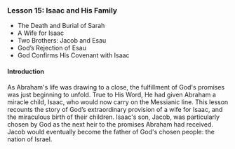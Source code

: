 ### Lesson 15: Isaac and His Family

* The Death and Burial of Sarah* A Wife for Isaac* Two Brothers: Jacob and Esau* God’s Rejection of Esau* God Confirms His Covenant with Isaac

#### Introduction

As Abraham's life was drawing to a close, the fulfillment of God's promises was just beginning to unfold. True to His Word, He had given Abraham a miracle child, Isaac, who would now carry on the Messianic line. This lesson recounts the story of God’s extraordinary provision of a wife for Isaac, and the miraculous birth of their children. Isaac's son, Jacob, was particularly chosen by God as the next heir to the promises Abraham had received. Jacob would eventually become the father of God's chosen people: the nation of Israel.